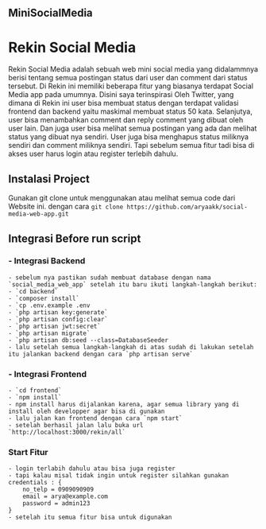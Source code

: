 ## MiniSocialMedia

# Rekin Social Media

Rekin Social Media adalah sebuah web mini social media yang didalammnya berisi tentang semua postingan status dari user dan comment dari status tersebut. Di Rekin ini memiliki beberapa fitur yang biasanya terdapat Social Media app pada umumnya. Disini saya terinspirasi Oleh Twitter, yang dimana di Rekin ini user bisa membuat status dengan terdapat validasi frontend dan backend yaitu maskimal membuat status 50 kata. Selanjutya, user bisa menambahkan comment dan reply comment yang dibuat oleh user lain. Dan juga user bisa melihat semua postingan yang ada dan melihat status yang dibuat nya sendiri. User juga bisa menghapus status miliknya sendiri dan comment miliknya sendiri. Tapi sebelum semua fitur tadi bisa di akses user harus login atau register terlebih dahulu.

## Instalasi Project

Gunakan git clone untuk menggunakan atau melihat semua code dari Website ini.
dengan cara `git clone https://github.com/aryaakk/social-media-web-app.git`

## Integrasi Before run script

### - Integrasi Backend

    - sebelum nya pastikan sudah membuat database dengan nama `social_media_web_app` setelah itu baru ikuti langkah-langkah berikut:
    - `cd backend`
    - `composer install`
    - `cp .env.example .env
    - `php artisan key:generate`
    - `php artisan config:clear`
    - `php artisan jwt:secret`
    - `php artisan migrate`
    - `php artisan db:seed --class=DatabaseSeeder
    - lalu setelah semua langkah-langkah di atas sudah di lakukan setelah itu jalankan backend dengan cara `php artisan serve`

### - Integrasi Frontend

    - `cd frontend`
    - `npm install`
    - npm install harus dijalankan karena, agar semua library yang di install oleh developper agar bisa di gunakan
    - lalu jalan kan frontend dengan cara `npm start`
    - setelah berhasil jalan lalu buka url `http://localhost:3000/rekin/all`

### Start Fitur

    - login terlabih dahulu atau bisa juga register
    - tapi kalau misal tidak ingin untuk register silahkan gunakan credentials : {
        no_telp = 0909090909
        email = arya@example.com
        password = admin123
    }
    - setelah itu semua fitur bisa untuk digunakan
